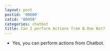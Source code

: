 ```yaml
---
layout: post
postid: '00600'
catid: '00450'
categories: chatbot
title: Can I perform Actions from B.One Bot?
---
```


- Yes, you can perform actions from Chatbot.